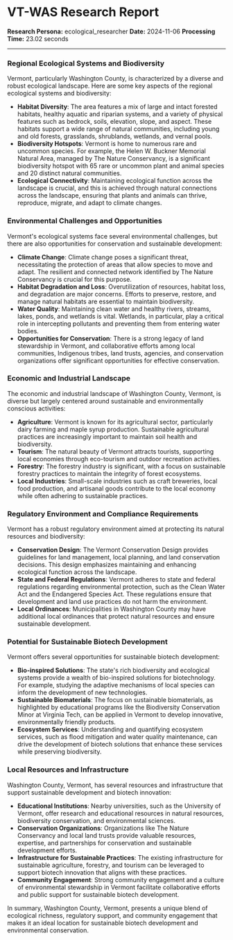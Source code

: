 # VT-WAS Research Report

**Research Persona:** ecological_researcher
**Date:** 2024-11-06
**Processing Time:** 23.02 seconds

---

### Regional Ecological Systems and Biodiversity

Vermont, particularly Washington County, is characterized by a diverse and robust ecological landscape. Here are some key aspects of the regional ecological systems and biodiversity:

- **Habitat Diversity**: The area features a mix of large and intact forested habitats, healthy aquatic and riparian systems, and a variety of physical features such as bedrock, soils, elevation, slope, and aspect. These habitats support a wide range of natural communities, including young and old forests, grasslands, shrublands, wetlands, and vernal pools.
- **Biodiversity Hotspots**: Vermont is home to numerous rare and uncommon species. For example, the Helen W. Buckner Memorial Natural Area, managed by The Nature Conservancy, is a significant biodiversity hotspot with 65 rare or uncommon plant and animal species and 20 distinct natural communities.
- **Ecological Connectivity**: Maintaining ecological function across the landscape is crucial, and this is achieved through natural connections across the landscape, ensuring that plants and animals can thrive, reproduce, migrate, and adapt to climate changes.

### Environmental Challenges and Opportunities

Vermont's ecological systems face several environmental challenges, but there are also opportunities for conservation and sustainable development:

- **Climate Change**: Climate change poses a significant threat, necessitating the protection of areas that allow species to move and adapt. The resilient and connected network identified by The Nature Conservancy is crucial for this purpose.
- **Habitat Degradation and Loss**: Overutilization of resources, habitat loss, and degradation are major concerns. Efforts to preserve, restore, and manage natural habitats are essential to maintain biodiversity.
- **Water Quality**: Maintaining clean water and healthy rivers, streams, lakes, ponds, and wetlands is vital. Wetlands, in particular, play a critical role in intercepting pollutants and preventing them from entering water bodies.
- **Opportunities for Conservation**: There is a strong legacy of land stewardship in Vermont, and collaborative efforts among local communities, Indigenous tribes, land trusts, agencies, and conservation organizations offer significant opportunities for effective conservation.

### Economic and Industrial Landscape

The economic and industrial landscape of Washington County, Vermont, is diverse but largely centered around sustainable and environmentally conscious activities:

- **Agriculture**: Vermont is known for its agricultural sector, particularly dairy farming and maple syrup production. Sustainable agricultural practices are increasingly important to maintain soil health and biodiversity.
- **Tourism**: The natural beauty of Vermont attracts tourists, supporting local economies through eco-tourism and outdoor recreation activities.
- **Forestry**: The forestry industry is significant, with a focus on sustainable forestry practices to maintain the integrity of forest ecosystems.
- **Local Industries**: Small-scale industries such as craft breweries, local food production, and artisanal goods contribute to the local economy while often adhering to sustainable practices.

### Regulatory Environment and Compliance Requirements

Vermont has a robust regulatory environment aimed at protecting its natural resources and biodiversity:

- **Conservation Design**: The Vermont Conservation Design provides guidelines for land management, local planning, and land conservation decisions. This design emphasizes maintaining and enhancing ecological function across the landscape.
- **State and Federal Regulations**: Vermont adheres to state and federal regulations regarding environmental protection, such as the Clean Water Act and the Endangered Species Act. These regulations ensure that development and land use practices do not harm the environment.
- **Local Ordinances**: Municipalities in Washington County may have additional local ordinances that protect natural resources and ensure sustainable development.

### Potential for Sustainable Biotech Development

Vermont offers several opportunities for sustainable biotech development:

- **Bio-inspired Solutions**: The state's rich biodiversity and ecological systems provide a wealth of bio-inspired solutions for biotechnology. For example, studying the adaptive mechanisms of local species can inform the development of new technologies.
- **Sustainable Biomaterials**: The focus on sustainable biomaterials, as highlighted by educational programs like the Biodiversity Conservation Minor at Virginia Tech, can be applied in Vermont to develop innovative, environmentally friendly products.
- **Ecosystem Services**: Understanding and quantifying ecosystem services, such as flood mitigation and water quality maintenance, can drive the development of biotech solutions that enhance these services while preserving biodiversity.

### Local Resources and Infrastructure

Washington County, Vermont, has several resources and infrastructure that support sustainable development and biotech innovation:

- **Educational Institutions**: Nearby universities, such as the University of Vermont, offer research and educational resources in natural resources, biodiversity conservation, and environmental sciences.
- **Conservation Organizations**: Organizations like The Nature Conservancy and local land trusts provide valuable resources, expertise, and partnerships for conservation and sustainable development efforts.
- **Infrastructure for Sustainable Practices**: The existing infrastructure for sustainable agriculture, forestry, and tourism can be leveraged to support biotech innovation that aligns with these practices.
- **Community Engagement**: Strong community engagement and a culture of environmental stewardship in Vermont facilitate collaborative efforts and public support for sustainable biotech development.

In summary, Washington County, Vermont, presents a unique blend of ecological richness, regulatory support, and community engagement that makes it an ideal location for sustainable biotech development and environmental conservation.